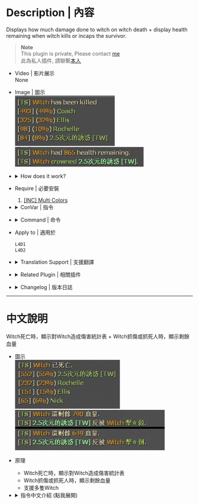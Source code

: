 # Description | 內容
Displays how much damage done to witch on witch death + display health remaining when witch kills or incaps the survivor.

> __Note__ <br/>
This plugin is private, Please contact [me](https://github.com/fbef0102/Game-Private_Plugin#私人插件列表-private-plugins-list)<br/>
此為私人插件, 請聯繫[本人](https://github.com/fbef0102/Game-Private_Plugin#私人插件列表-private-plugins-list)

* Video | 影片展示
<br/>None

* Image | 圖示
<br/>![l4d_witch_dmg_report_1](image/l4d_witch_dmg_report_1.jpg)
<br/>![l4d_witch_dmg_report_2](image/l4d_witch_dmg_report_2.jpg)

* <details><summary>How does it work?</summary>

	* Display statistics on witch death.
	* Display health remaining when witch kills or incaps the survivor.
</details>

* Require | 必要安裝
	1. [[INC] Multi Colors](https://github.com/fbef0102/L4D1_2-Plugins/releases/tag/Multi-Colors)

* <details><summary>ConVar | 指令</summary>

	* cfg/sourcemod/l4d_witch_dmg_report.cfg
		```php
		// 0=Plugin off, 1=Plugin on.
		l4d_witch_dmg_report_enable "1"

		// If 1, display witch health remaining when witch incaps the survivor.
		l4d_witch_dmg_report_incap "1"

		// If 1, display witch health remaining when witch kills the survivor.
		l4d_witch_dmg_report_kill "1"
		```
</details>

* <details><summary>Command | 命令</summary>

	None
</details>

* Apply to | 適用於
	```
	L4D1
	L4D2
	```

* <details><summary>Translation Support | 支援翻譯</summary>

	```
	English
	繁體中文
	简体中文
	```
</details>

* <details><summary>Related Plugin | 相關插件</summary>

	1. [l4d2_assist](https://github.com/fbef0102/L4D1_2-Plugins/tree/master/l4d2_assist): Show damage done to S.I. by survivors
		> 每個特感死亡時顯示對特感傷害統計表

	2. [l4d_tank_dmg_report](/Plugin_插件/Tank_坦克/l4d_tank_dmg_report): Displays how much damage done to tank + rock/punch/hittable from tank statistics on tank death.
		> Tank死亡時，顯示對Tank造成傷害統計表 + 顯示受到的 拳頭/石頭/車子 統計
</details>

* <details><summary>Changelog | 版本日誌</summary>

	* v1.0 (2024-11-26)
		* Initial Release
</details>

- - - -
# 中文說明
Witch死亡時，顯示對Witch造成傷害統計表 + Witch抓傷或抓死人時，顯示剩餘血量

* 圖示
<br/>![zho/l4d_witch_dmg_report_1](image/zho/l4d_witch_dmg_report_1.jpg)
<br/>![zho/l4d_witch_dmg_report_2](image/zho/l4d_witch_dmg_report_2.jpg)

* 原理
	* Witch死亡時，顯示對Witch造成傷害統計表
	* Witch抓傷或抓死人時，顯示剩餘血量
	* 支援多隻Witch

* <details><summary>指令中文介紹 (點我展開)</summary>

	* cfg/sourcemod/l4d_witch_dmg_report.cfg
		```php
		// 0=關閉插件, 1=啟動插件
		l4d_witch_dmg_report_enable "1"

		// 為1時，Witch抓傷人時，顯示剩餘血量
		l4d_witch_dmg_report_incap "1"

		// 為1時，Witch抓死人時，顯示剩餘血量
		l4d_witch_dmg_report_kill "1"
		```
</details>
